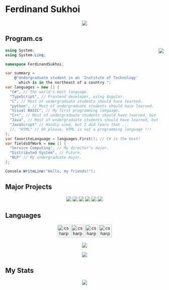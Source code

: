 # Ferdinand Sukhoi

<div style="width: 10px;"></div>

<p align="center">
<img align="center" src="https://github.com/FerdinandSukhoi/FerdinandSukhoi/raw/main/img/XuSheng+.JPG"/>
</p>



## Program.cs

<div style="width: 10px;"></div>
<a><img align="right" src="https://github.com/FerdinandSukhoi/FerdinandSukhoi/raw/main/img/ilovecsharp.png"/></a>

```c#
using System;
using System.Linq;

namespace FerdinandSukhoi;

var summary = 
    @"Undergraduate student in an 'Institute of Technology' 
      which is in the northeast of a country.";
var languages = new [] {
  "C#", // The world's best language.
  "TypeScript", // Frontend developer, using Angular.
  "C", // Most of undergraduate students should have learned.
  "python", // Most of undergraduate students should have learned.
  "Visual BASIC", // My first programming language.
  "C++", // Most of undergraduate students should have learned, but too difficult.
  "Java", // Most of undergraduate students should have learned, but I dislike this.
  "JavaScript" // Hardly used, but I did learn that ...
  //, "HTML" // Oh please, HTML is not a programming language !!!
};
var favoriteLanguage = languages.First(); // C# is the best!
var fieldsOfWork = new [] {
  "Service Computing", // My director's major.
  "Distributed System", // Future.
  "NLP" // My undergraduate major.
};

Console.WriteLine("Hello, my friends!");
```

## Major Projects

<p align="center">
    <img src="https://github-readme-stats.vercel.app/api/pin/?username=HIT-ReFreSH&repo=AspNet.Security.OAuth.Providers"/>
    <img src="https://github-readme-stats.vercel.app/api/pin/?username=HIT-ReFreSH&repo=GloVeWrapper"/>
    <img src="https://github-readme-stats.vercel.app/api/pin/?username=HIT-ReFreSH&repo=HitGeneralServices"/>
    <img src="https://github-readme-stats.vercel.app/api/pin/?username=Plastic-Metal&repo=MobileSuit"/>
    <img src="https://github-readme-stats.vercel.app/api/pin/?username=Plastic-Metal&repo=JMobileSuitLite"/>
    <img src="https://github-readme-stats.vercel.app/api/pin/?username=FerdinandSukhoi&repo=PAFCA"/>
</p>

## Languages

<p align="center">
    <img src="https://raw.githubusercontent.com/get-icon/geticon/master/icons/c-sharp.svg" alt="csharp" width="40" height="40"/>
    <img src="https://raw.githubusercontent.com/get-icon/geticon/master/icons/typescript.svg" alt="csharp" width="40" height="40"/>
    <img src="https://raw.githubusercontent.com/get-icon/geticon/master/icons/c.svg" alt="csharp" width="40" height="40"/>
    <img src="https://raw.githubusercontent.com/get-icon/geticon/master/icons/python.svg" alt="csharp" width="40" height="40"/>
</p>

<p align="center">
    <img src="https://github-readme-stats.vercel.app/api/top-langs/?username=FerdinandSukhoi&layout=compact"/>
</p>

<p align="center">
    <img src="https://github-readme-stats.vercel.app/api/top-langs/?username=Plastic-Metal&layout=compact"/>
</p>

## My Stats

<p align="center">
    <img src="https://github-readme-stats.vercel.app/api?username=FerdinandSukhoi&show_icons=true"/>
</p>

